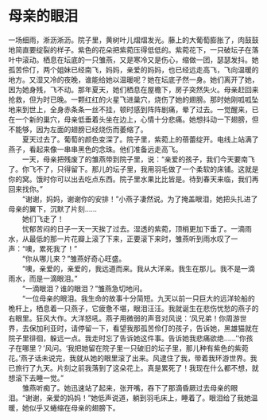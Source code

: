 # 母亲的眼泪


  一场细雨，淅沥淅沥。院子里，黄树叶儿熠熠发光。藤上的大葡萄膨胀了，肉鼓鼓地简直要绽裂的样子。紫色的花朵把紫菀压得低低的。紫菀花下，一只破坛子在落叶中滚动。栖息在坛底的一只雏燕，又是寒冷又是伤心，缩做一团，瑟瑟发抖。她孤苦伶仃，两个姐妹已经南飞，妈妈，亲爱的妈妈，也已经远走高飞，飞向温暖的地方。又湿又冷的夜晚，谁能给她以温暖呢？她在坛底孑然一身。她们离开了她，因为她身残，飞不动。那年夏天，她们栖息在屋檐下，房子突然失火。母亲赶回来抢救，但为时已晚。一颗红红的火星飞进巢穴，烧伤了她的翅膀。那时她刚呱呱坠地来到世上，全身赤条条一丝不挂，顿时感到阵阵剧痛，晕了过去。一觉醒来，已在一个新的巢穴，母亲低垂着头坐在边上，心情十分悲痛。她想抖动一下翅膀，但不能够，因为左面的翅膀已经烧伤而萎缩了。  
　　夏天过去了。葡萄的颜色变深了。院子里，紫菀上的蓓蕾绽开。电线上站满了燕子，看起来像一串串黑色的念珠。他们准备远走高飞。  
　　一天，母亲把残废了的雏燕带到院子里，说：“亲爱的孩子，我们今天要南飞了。你飞不了，只得留下。那儿的坛子里，我用羽毛做了一个柔软的床铺。这就是你的窝。饿时你可以出去吃点东西。院子里水果比比皆是。待到春天来临，我们再回来找你。”  
　　“谢谢，妈妈，谢谢你的安排！”小燕子凄然说。为了掩盖眼泪，她把头扎进了母亲的翼下，沉默了片刻……  
　　她们飞走了！  
　　忧郁苦闷的日子一天一天挨了过去。湿透的紫菀，顶梢更加下垂了。一滴雨水，从最低的那一片花瓣上滚了下来，正要滚下来时，雏燕听到雨水叹了一声：“噢，累死我了！”  
　　“你从哪儿来？”雏燕好奇心旺盛。  
　　“噢，亲爱的，亲爱的，我远道而来。我从大洋来。我生在那儿。我不是一滴雨水，而是一滴眼泪。”  
　　“一滴眼泪？谁的眼泪？”雏燕急切地问。  
　　“一位母亲的眼泪。我生命的故事十分简短。九天以前一只巨大的远洋轮船的桅杆上，栖息着一只燕子，它疲惫不堪，眼泪汪汪。我就诞生在悲伤忧愁的燕子的右眼里。狂风大作。大洋怒吼。燕子用微弱的声音对风说：‘风兄弟！你周游世界，去保加利亚时，请停留一下，看望我那孤苦伶仃的孩子，告诉她，黑雄猫就在院子里徘徊，躲远一点。我走时忘了告诉她这件事。告诉她我悲痛欲绝……’‘你孩子在哪里？’风问。‘我把她留在院子里一只破旧的坛子里，那儿种有紫色的紫菀花。’燕子话未说完，我就从她的眼里滚了出来。风逮住了我，带着我环游世界。我已旅行了九天。片刻之前我落到了这朵花上。真是累死了！我现在什么都不想，就想滚下去睡一觉。”  
　　雏燕听痴了。她迅速站了起来，张开嘴，吞下了那滴昏厥过去母亲的眼泪。“谢谢，亲爱的妈妈！”她低声说道，躺到羽毛床上，睡着了。眼泪给了我她温暖，她似乎又蜷缩在母亲的翅膀下。
  